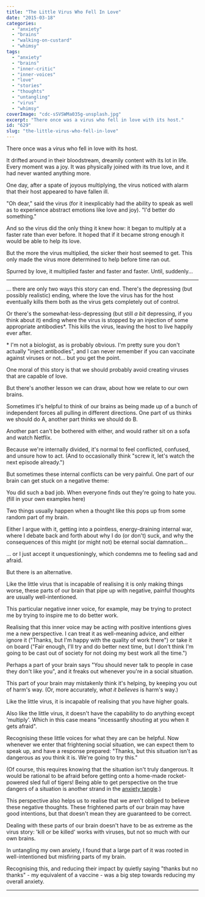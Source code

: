 ```yaml
---
title: "The Little Virus Who Fell In Love"
date: "2015-03-18"
categories: 
  - "anxiety"
  - "brains"
  - "walking-on-custard"
  - "whimsy"
tags: 
  - "anxiety"
  - "brains"
  - "inner-critic"
  - "inner-voices"
  - "love"
  - "stories"
  - "thoughts"
  - "untangling"
  - "virus"
  - "whimsy"
coverImage: "cdc-sSVSWMa035g-unsplash.jpg"
excerpt: "There once was a virus who fell in love with its host."
id: "629"
slug: "the-little-virus-who-fell-in-love"
---
```


There once was a virus who fell in love with its host.

<!--more-->

It drifted around in their bloodstream, dreamily content with its lot in life. Every moment was a joy. It was physically joined with its true love, and it had never wanted anything more.

One day, after a spate of joyous multiplying, the virus noticed with alarm that their host appeared to have fallen ill.

"Oh dear," said the virus (for it inexplicably had the ability to speak as well as to experience abstract emotions like love and joy). "I'd better do something."

And so the virus did the only thing it knew how: it began to multiply at a faster rate than ever before. It hoped that if it became strong enough it would be able to help its love.

But the more the virus multiplied, the sicker their host seemed to get. This only made the virus more determined to help before time ran out.

Spurred by love, it multiplied faster and faster and faster. Until, suddenly...

* * *

... there are only two ways this story can end. There's the depressing (but possibly realistic) ending, where the love the virus has for the host eventually kills them both as the virus gets completely out of control.

Or there's the somewhat-less-depressing (but still _a bit_ depressing, if you think about it) ending where the virus is stopped by an injection of some appropriate antibodies\*. This kills the virus, leaving the host to live happily ever after.

\* I'm not a biologist, as is probably obvious. I'm pretty sure you don't actually "inject antibodies", and I can never remember if you can vaccinate against viruses or not... but you get the point.

One moral of this story is that we should probably avoid creating viruses that are capable of love.

But there's another lesson we can draw, about how we relate to our own brains.

Sometimes it's helpful to think of our brains as being made up of a bunch of independent forces all pulling in different directions. One part of us thinks we should do A, another part thinks we should do B.

Another part can't be bothered with either, and would rather sit on a sofa and watch Netflix.

Because we're internally divided, it's normal to feel conflicted, confused, and unsure how to act. (And to occasionally think "screw it, let's watch the next episode already.")

But sometimes these internal conflicts can be very painful. One part of our brain can get stuck on a negative theme:

You did such a bad job. When everyone finds out they're going to hate you.  
(fill in your own examples here)

Two things usually happen when a thought like this pops up from some random part of my brain.

Either I argue with it, getting into a pointless, energy-draining internal war, where I debate back and forth about why I do (or don't) suck, and why the consequences of this might (or might not) be eternal social damnation...

... or I just accept it unquestioningly, which condemns me to feeling sad and afraid.

But there is an alternative.

Like the little virus that is incapable of realising it is only making things worse, these parts of our brain that pipe up with negative, painful thoughts are usually well-intentioned.

This particular negative inner voice, for example, may be trying to protect me by trying to inspire me to do better work.

Realising that this inner voice may be acting with positive intentions gives me a new perspective. I can treat it as well-meaning advice, and either ignore it ("Thanks, but I'm happy with the quality of work there") or take it on board ("Fair enough, I'll try and do better next time, but I don't think I'm going to be cast out of society for not doing my best work all the time.")

Perhaps a part of your brain says "You should never talk to people in case they don't like you", and it freaks out whenever you're in a social situation.

This part of your brain may mistakenly think it's helping, by keeping you out of harm's way. (Or, more accurately, _what it believes_ is harm's way.)

Like the little virus, it is incapable of realising that you have higher goals.

Also like the little virus, it doesn't have the capability to do anything except 'multiply'. Which in this case means "incessantly shouting at you when it gets afraid".

Recognising these little voices for what they are can be helpful. Now whenever we enter that frightening social situation, we can expect them to speak up, and have a response prepared: "Thanks, but this situation isn't as dangerous as you think it is. We're going to try this."

(Of course, this requires knowing that the situation isn't truly dangerous. It would be rational to be afraid before getting onto a home-made rocket-powered sled full of tigers! Being able to get perspective on the true dangers of a situation is another strand in the [anxiety tangle](https://www.walkingoncustard.com/untangling-anxiety-first-step/ "Untangling Anxiety: The First Step").)

This perspective also helps us to realise that we aren't obliged to believe these negative thoughts. These frightened parts of our brain may have good intentions, but that doesn't mean they are guaranteed to be correct.

Dealing with these parts of our brain doesn't have to be as extreme as the virus story: 'kill or be killed' works with viruses, but not so much with our own brains.

In untangling my own anxiety, I found that a large part of it was rooted in well-intentioned but misfiring parts of my brain.

Recognising this, and reducing their impact by quietly saying "thanks but no thanks" - my equivalent of a vaccine - was a big step towards reducing my overall anxiety.

* * *
